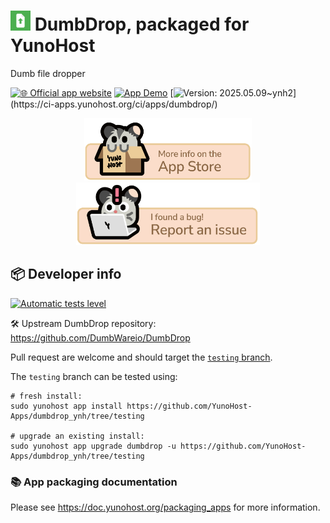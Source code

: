 <!--
N.B.: This README was automatically generated by <https://github.com/YunoHost/apps_tools/blob/main/readme_generator>
It shall NOT be edited by hand.
-->

<h1>
  <img src="https://raw.githubusercontent.com/YunoHost/apps/main/logos/dumbdrop.png" width="32px" alt="Logo of DumbDrop">
  DumbDrop, packaged for YunoHost
</h1>

Dumb file dropper

[![🌐 Official app website](https://img.shields.io/badge/Official_app_website-darkgreen?style=for-the-badge)](https://www.dumbware.io/)
[![App Demo](https://img.shields.io/badge/App_Demo-blue?style=for-the-badge)](https://dumbdrop.dumbware.io/)
[![Version: 2025.05.09~ynh2](https://img.shields.io/badge/Version-2025.05.09~ynh2-rgba(0,150,0,1)?style=for-the-badge)](https://ci-apps.yunohost.org/ci/apps/dumbdrop/)

<div align="center">
<a href="https://apps.yunohost.org/app/dumbdrop"><img height="100px" src="https://github.com/YunoHost/yunohost-artwork/raw/refs/heads/main/badges/neopossum-badges/badge_more_info_on_the_appstore.svg"/></a>
<a href="https://github.com/YunoHost-Apps/dumbdrop_ynh/issues"><img height="100px" src="https://github.com/YunoHost/yunohost-artwork/raw/refs/heads/main/badges/neopossum-badges/badge_report_an_issue.svg"/></a>
</div>

## 📦 Developer info

[![Automatic tests level](https://apps.yunohost.org/badge/cilevel/dumbdrop)](https://ci-apps.yunohost.org/ci/apps/dumbdrop/)

🛠️ Upstream DumbDrop repository: <https://github.com/DumbWareio/DumbDrop>

Pull request are welcome and should target the [`testing` branch](https://github.com/YunoHost-Apps/dumbdrop_ynh/tree/testing).

The `testing` branch can be tested using:
```
# fresh install:
sudo yunohost app install https://github.com/YunoHost-Apps/dumbdrop_ynh/tree/testing

# upgrade an existing install:
sudo yunohost app upgrade dumbdrop -u https://github.com/YunoHost-Apps/dumbdrop_ynh/tree/testing
```

### 📚 App packaging documentation

Please see <https://doc.yunohost.org/packaging_apps> for more information.